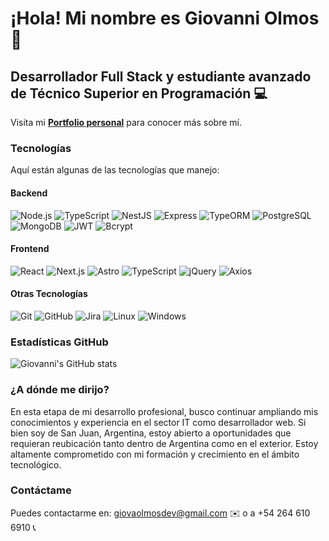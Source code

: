 # ¡Hola! Mi nombre es **Giovanni Olmos** 👋

## Desarrollador Full Stack y estudiante avanzado de Técnico Superior en Programación 💻

Visita mi [**Portfolio personal**](https://giovanniolmos-portfolio.netlify.app/) para conocer más sobre mí.

### Tecnologías
Aquí están algunas de las tecnologías que manejo:

#### Backend
![Node.js](https://img.shields.io/badge/Node.js-339933?style=for-the-badge&logo=nodedotjs&logoColor=white)
![TypeScript](https://img.shields.io/badge/TypeScript-007ACC?style=for-the-badge&logo=typescript&logoColor=white)
![NestJS](https://img.shields.io/badge/NestJS-E0234E?style=for-the-badge&logo=nestjs&logoColor=white)
![Express](https://img.shields.io/badge/Express-000000?style=for-the-badge&logo=express&logoColor=white)
![TypeORM](https://img.shields.io/badge/TypeORM-FEAF00?style=for-the-badge&logo=typeorm&logoColor=white)
![PostgreSQL](https://img.shields.io/badge/PostgreSQL-316192?style=for-the-badge&logo=postgresql&logoColor=white)
![MongoDB](https://img.shields.io/badge/MongoDB-47A248?style=for-the-badge&logo=mongodb&logoColor=white)
![JWT](https://img.shields.io/badge/JWT-000000?style=for-the-badge&logo=jsonwebtokens&logoColor=white)
![Bcrypt](https://img.shields.io/badge/Bcrypt-339933?style=for-the-badge&logo=lock&logoColor=white)


#### Frontend
![React](https://img.shields.io/badge/React-61DAFB?style=for-the-badge&logo=react&logoColor=white)
![Next.js](https://img.shields.io/badge/Next.js-000000?style=for-the-badge&logo=nextdotjs&logoColor=white)
![Astro](https://img.shields.io/badge/Astro-FF5D01?style=for-the-badge&logo=astro&logoColor=white)
![TypeScript](https://img.shields.io/badge/TypeScript-007ACC?style=for-the-badge&logo=typescript&logoColor=white)
![jQuery](https://img.shields.io/badge/jQuery-0769AD?style=for-the-badge&logo=jquery&logoColor=white)
![Axios](https://img.shields.io/badge/Axios-5A29E4?style=for-the-badge&logo=axios&logoColor=white)


#### Otras Tecnologías
![Git](https://img.shields.io/badge/Git-F05032?style=for-the-badge&logo=git&logoColor=white)
![GitHub](https://img.shields.io/badge/GitHub-181717?style=for-the-badge&logo=github&logoColor=white)
![Jira](https://img.shields.io/badge/Jira-0052CC?style=for-the-badge&logo=jira&logoColor=white)
![Linux](https://img.shields.io/badge/Linux-FCC624?style=for-the-badge&logo=linux&logoColor=black)
![Windows](https://img.shields.io/badge/Windows-0078D6?style=for-the-badge&logo=windows&logoColor=white)




### Estadísticas GitHub
![Giovanni's GitHub stats](https://github-readme-stats.vercel.app/api?username=Giovaolmos&show_icons=true&theme=radical)

### ¿A dónde me dirijo?
En esta etapa de mi desarrollo profesional, busco continuar ampliando mis conocimientos y experiencia en el sector IT como desarrollador web. Si bien soy de San Juan, Argentina, estoy abierto a oportunidades que requieran reubicación tanto dentro de Argentina como en el exterior. Estoy altamente comprometido con mi formación y crecimiento en el ámbito tecnológico.

### Contáctame
Puedes contactarme en: [giovaolmosdev@gmail.com](mailto:giovaolmosdev@gmail.com) ✉️ o a +54 264 610 6910 📞
